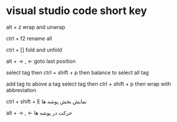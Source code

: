 # visual studio code short key

alt + z wrap and unwrap

ctrl + f2 rename all

ctrl + [] fold and unfold

alt + -> , <- goto last position

select tag then ctrl + shift + p then balance to select all tag

add tag to above a tag select tag then ctrl + shift + p then wrap with abbreviation

ctrl + shift + E نمایش بخش پوشه ها

alt + -> , <- حرکت در پوشه ها
